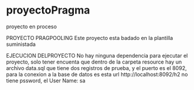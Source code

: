 # proyectoPragma
proyecto en proceso

PROYECTO PRAGPOOLING
Este proyecto esta badado en la plantilla suministada

EJECUCION DELPROYECTO
No hay ninguna dependencia para ejecutar el proyecto, solo tener encuenta que dentro de la carpeta resource hay un archivo data.sql que tiene dos registros de prueba, y el puerto es el 8092, para la conexion a la base de datos es esta url http://localhost:8092/h2 no tiene pssword, el User Name: sa
